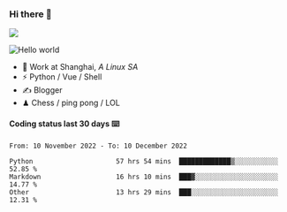 ### Hi there 👋
![](https://komarev.com/ghpvc/?username=Xuhandsome)


<img src="https://github-readme-stats.vercel.app/api?username=XuHandsome&show_icons=true&theme=merko" alt="Hello world">

<br/>

- 🍻  Work at Shanghai, _A Linux SA_
- ⚡  Python / Vue / Shell
- ✍️  Blogger
- ♟  Chess / ping pong / LOL

#### Coding status last 30 days ⌨️

<!--START_SECTION:waka-->

```text
From: 10 November 2022 - To: 10 December 2022

Python                     57 hrs 54 mins  █████████████▒░░░░░░░░░░░   52.85 %
Markdown                   16 hrs 10 mins  ███▓░░░░░░░░░░░░░░░░░░░░░   14.77 %
Other                      13 hrs 29 mins  ███░░░░░░░░░░░░░░░░░░░░░░   12.31 %
```

<!--END_SECTION:waka-->

